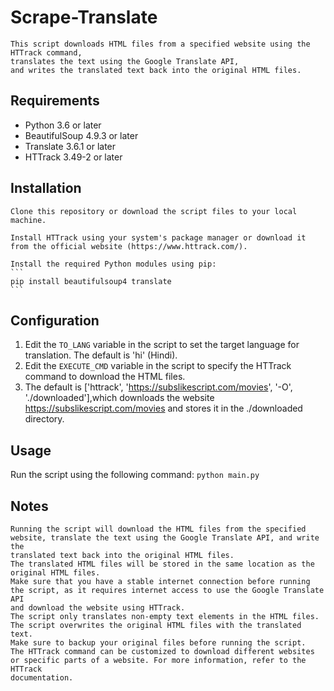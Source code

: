 # Scrape-Translate
	This script downloads HTML files from a specified website using the HTTrack command,
	translates the text using the Google Translate API,
	and writes the translated text back into the original HTML files.

## Requirements
- Python 3.6 or later
- BeautifulSoup 4.9.3 or later
- Translate 3.6.1 or later
- HTTrack 3.49-2 or later
## Installation
	Clone this repository or download the script files to your local machine.
	
	Install HTTrack using your system's package manager or download it from the official website (https://www.httrack.com/).
	
	Install the required Python modules using pip:
	```
	pip install beautifulsoup4 translate
	```
## Configuration
1. Edit the `TO_LANG` variable in the script to set the target language for translation. The default is 'hi' (Hindi).
2. Edit the `EXECUTE_CMD` variable in the script to specify the HTTrack command to download the HTML files.
3. The default is ['httrack', 'https://subslikescript.com/movies', '-O', './downloaded'],which downloads the website https://subslikescript.com/movies and stores it in the ./downloaded directory.
## Usage
Run the script using the following command:
	```
	python main.py
	``` 
## Notes
	Running the script will download the HTML files from the specified website, translate the text using the Google Translate API, and write the
	translated text back into the original HTML files.
	The translated HTML files will be stored in the same location as the original HTML files.
	Make sure that you have a stable internet connection before running the script, as it requires internet access to use the Google Translate API
	and download the website using HTTrack.
	The script only translates non-empty text elements in the HTML files. The script overwrites the original HTML files with the translated text.
	Make sure to backup your original files before running the script.
	The HTTrack command can be customized to download different websites or specific parts of a website. For more information, refer to the HTTrack
	documentation.
